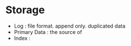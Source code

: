 # Storage

* Log : file format. append only. duplicated data
* Primary Data : the source of 
* Index : 
